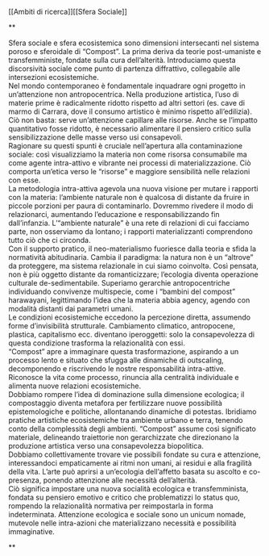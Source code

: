 
[[Ambiti di ricerca]][[Sfera Sociale]]

**

Sfera sociale e sfera ecosistemica sono dimensioni intersecanti nel sistema poroso e sferoidale di “Compost”. La prima deriva da teorie post-umaniste e transfemministe, fondate sulla cura dell’alterità. Introduciamo questa discorsività sociale come punto di partenza diffrattivo, collegabile alle intersezioni ecosistemiche.  
Nel mondo contemporaneo è fondamentale inquadrare ogni progetto in un’attenzione non antropocentrica. Nella produzione artistica, l’uso di materie prime è radicalmente ridotto rispetto ad altri settori (es. cave di marmo di Carrara, dove il consumo artistico è minimo rispetto all’edilizia). Ciò non basta: serve un’attenzione capillare alle risorse. Anche se l’impatto quantitativo fosse ridotto, è necessario alimentare il pensiero critico sulla sensibilizzazione delle masse verso usi consapevoli.  
Ragionare su questi spunti è cruciale nell’apertura alla contaminazione sociale: così visualizziamo la materia non come risorsa consumabile ma come agente intra-attivo e vibrante nei processi di materializzazione. Ciò comporta un’etica verso le “risorse” e maggiore sensibilità nelle relazioni con esse.  
La metodologia intra-attiva agevola una nuova visione per mutare i rapporti con la materia: l’ambiente naturale non è qualcosa di distante da fruire in piccole porzioni per paura di contaminarlo. Dovremmo rivedere il modo di relazionarci, aumentando l’educazione e responsabilizzando fin dall’infanzia. L’“ambiente naturale” è una rete di relazioni di cui facciamo parte, non osserviamo da lontano; i rapporti materializzanti comprendono tutto ciò che ci circonda.  
Con il supporto pratico, il neo-materialismo fuoriesce dalla teoria e sfida la normatività abitudinaria. Cambia il paradigma: la natura non è un “altrove” da proteggere, ma sistema relazionale in cui siamo coinvoltə. Così pensata, non è più oggetto distante da romanticizzare; l’ecologia diventa operazione culturale de-sedimentabile. Superiamo gerarchie antropocentriche individuando convivenze multispecie, come i “bambini del compost” harawayani, legittimando l’idea che la materia abbia agency, agendo con modalità distanti dai parametri umani.  
Le condizioni ecosistemiche eccedono la percezione diretta, assumendo forme d’invisibilità strutturale. Cambiamento climatico, antropocene, plastica, capitalismo ecc. diventano iperoggetti: solo la consapevolezza di questa condizione trasforma la relazionalità con essi.  
“Compost” apre a immaginare questa trasformazione, aspirando a un processo lento e situato che sfugga alle dinamiche di outscaling, decomponendo e riscrivendo le nostre responsabilità intra-attive. Riconosce la vita come processo, rinuncia alla centralità individuale e alimenta nuove relazioni ecosistemiche.  
Dobbiamo rompere l’idea di dominazione sulla dimensione ecologica; il compostaggio diventa metafora per fertilizzare nuove possibilità epistemologiche e politiche, allontanando dinamiche di potestas. Ibridiamo pratiche artistiche ecosistemiche tra ambiente urbano e terra, tenendo conto della complessità degli ambienti. “Compost” assume così significato materiale, delineando traiettorie non gerarchizzate che direzionano la produzione artistica verso una consapevolezza biopolitica.  
Dobbiamo collettivamente trovare vie possibili fondate su cura e attenzione, interessandoci empaticamente ai ritmi non umani, ai residui e alla fragilità della vita. L’arte può aprirsi a un’ecologia dell’affetto basata su ascolto e co-presenza, ponendo attenzione alle necessità dell’alterità.  
Ciò significa impostare una nuova socialità ecologica e transfemminista, fondata su pensiero emotivo e critico che problematizzi lo status quo, rompendo la relazionalità normativa per reimpostarla in forma indeterminata. Attenzione ecologica e sociale sono un unicum nomade, mutevole nelle intra-azioni che materializzano necessità e possibilità immaginative.

**
